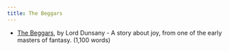 ```yaml
---
title: The Beggars
---
```

* [The Beggars], by Lord Dunsany - A story about joy, from one of the early
  masters of fantasy. (1,100 words)

[The Beggars]: https://donkirkby.github.io/book-blender/the-beggars.pdf
